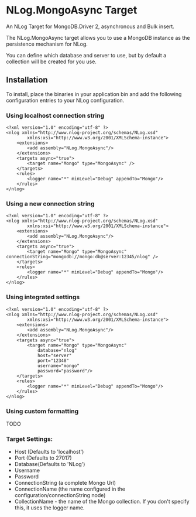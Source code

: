 NLog.MongoAsync Target
=============
An NLog Target for MongoDB.Driver 2, asynchronous and Bulk insert.

The NLog.MongoAsync target allows you to use a MongoDB instance as the persistence mechanism for NLog.

You can define which database and server to use, but by default a collection will be created for you use.

Installation
-------------

To install, place the binaries in your application bin and add the following configuration entries to your NLog configuration.

### Using localhost connection string

	<?xml version="1.0" encoding="utf-8" ?>
	<nlog xmlns="http://www.nlog-project.org/schemas/NLog.xsd"
			xmlns:xsi="http://www.w3.org/2001/XMLSchema-instance">
		<extensions>
			<add assembly="NLog.MongoAsync"/>
		</extensions>
		<targets async="true">
			<target name="Mongo" type="MongoAsync" />
		</targets>
		<rules>
			<logger name="*" minLevel="Debug" appendTo="Mongo"/>
		</rules>
	</nlog>
	
### Using a new connection string

	<?xml version="1.0" encoding="utf-8" ?>
	<nlog xmlns="http://www.nlog-project.org/schemas/NLog.xsd"
			xmlns:xsi="http://www.w3.org/2001/XMLSchema-instance">
		<extensions>
			<add assembly="NLog.MongoAsync"/>
		</extensions>
		<targets async="true">
			<target name="Mongo" type="MongoAsync" connectionString="mongodb://mongo:db@server:12345/nlog" />
		</targets>
		<rules>
			<logger name="*" minLevel="Debug" appendTo="Mongo"/>
		</rules>
	</nlog>	

### Using integrated settings

	<?xml version="1.0" encoding="utf-8" ?>
	<nlog xmlns="http://www.nlog-project.org/schemas/NLog.xsd"
			xmlns:xsi="http://www.w3.org/2001/XMLSchema-instance">
		<extensions>
			<add assembly="NLog.MongoAsync"/>
		</extensions>
		<targets async="true">
			<target name="Mongo" type="MongoAsync" 
				database="nlog"
				host="server"
				port="12348"            
				username="mongo"
				password="password"/>
		</targets>
		<rules>
			<logger name="*" minLevel="Debug" appendTo="Mongo"/>
		</rules>
	</nlog>
	
### Using custom formatting	

TODO

### Target Settings:

* Host (Defaults to 'localhost')
* Port (Defaults to 27017)
* Database(Defaults to 'NLog')
* Username
* Password
* ConnectionString (a complete Mongo Url)
* ConnectionName (the name configured in the configuration/connectionString node)
* CollectionName - the name of the Mongo collection. If you don't specify this, it uses the logger name.
